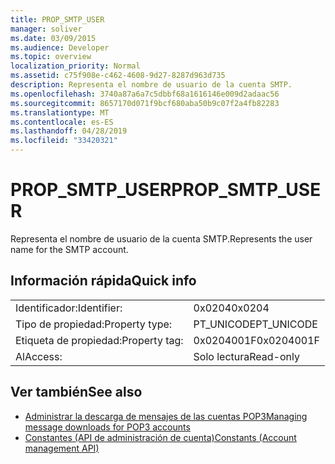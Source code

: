 ```yaml
---
title: PROP_SMTP_USER
manager: soliver
ms.date: 03/09/2015
ms.audience: Developer
ms.topic: overview
localization_priority: Normal
ms.assetid: c75f908e-c462-4608-9d27-8287d963d735
description: Representa el nombre de usuario de la cuenta SMTP.
ms.openlocfilehash: 3740a87a6a7c5dbbf68a1616146e009d2adaac56
ms.sourcegitcommit: 8657170d071f9bcf680aba50b9c07f2a4fb82283
ms.translationtype: MT
ms.contentlocale: es-ES
ms.lasthandoff: 04/28/2019
ms.locfileid: "33420321"
---
```

# <a name="propsmtpuser"></a><span data-ttu-id="a9a7d-103">PROP_SMTP_USER</span><span class="sxs-lookup"><span data-stu-id="a9a7d-103">PROP_SMTP_USER</span></span>

<span data-ttu-id="a9a7d-104">Representa el nombre de usuario de la cuenta SMTP.</span><span class="sxs-lookup"><span data-stu-id="a9a7d-104">Represents the user name for the SMTP account.</span></span>
  
## <a name="quick-info"></a><span data-ttu-id="a9a7d-105">Información rápida</span><span class="sxs-lookup"><span data-stu-id="a9a7d-105">Quick info</span></span>

|||
|:-----|:-----|
|<span data-ttu-id="a9a7d-106">Identificador:</span><span class="sxs-lookup"><span data-stu-id="a9a7d-106">Identifier:</span></span>  <br/> |<span data-ttu-id="a9a7d-107">0x0204</span><span class="sxs-lookup"><span data-stu-id="a9a7d-107">0x0204</span></span>  <br/> |
|<span data-ttu-id="a9a7d-108">Tipo de propiedad:</span><span class="sxs-lookup"><span data-stu-id="a9a7d-108">Property type:</span></span>  <br/> |<span data-ttu-id="a9a7d-109">PT_UNICODE</span><span class="sxs-lookup"><span data-stu-id="a9a7d-109">PT_UNICODE</span></span>  <br/> |
|<span data-ttu-id="a9a7d-110">Etiqueta de propiedad:</span><span class="sxs-lookup"><span data-stu-id="a9a7d-110">Property tag:</span></span>  <br/> |<span data-ttu-id="a9a7d-111">0x0204001F</span><span class="sxs-lookup"><span data-stu-id="a9a7d-111">0x0204001F</span></span>  <br/> |
|<span data-ttu-id="a9a7d-112">Al</span><span class="sxs-lookup"><span data-stu-id="a9a7d-112">Access:</span></span>  <br/> |<span data-ttu-id="a9a7d-113">Solo lectura</span><span class="sxs-lookup"><span data-stu-id="a9a7d-113">Read-only</span></span>  <br/> |
   
## <a name="see-also"></a><span data-ttu-id="a9a7d-114">Ver también</span><span class="sxs-lookup"><span data-stu-id="a9a7d-114">See also</span></span>

- [<span data-ttu-id="a9a7d-115">Administrar la descarga de mensajes de las cuentas POP3</span><span class="sxs-lookup"><span data-stu-id="a9a7d-115">Managing message downloads for POP3 accounts</span></span>](managing-message-downloads-for-pop3-accounts.md)
- [<span data-ttu-id="a9a7d-116">Constantes (API de administración de cuenta)</span><span class="sxs-lookup"><span data-stu-id="a9a7d-116">Constants (Account management API)</span></span>](constants-account-management-api.md)


